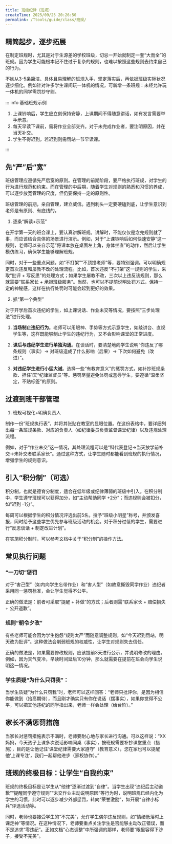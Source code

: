 ```yaml
---
title: 班级纪律（班规） 
createTime: 2025/09/25 20:26:50
permalink: /Ttools/guide/class/班规/
---
```


## 精简起步，逐步拓展

在制定班规时，尤其是对于生源差的学校班级，切忌一开始就制定一套“大而全”的班规。因为学生可能根本记不住过于复杂的规则，也难以按照这些规则去约束自己的行为。

不妨从3-5条简洁、具体且易理解的班规入手，坚定落实后，再依据班级实际状况逐步细化。例如针对许多学生课间玩一体机的情况，可新增一条班规：未经允许玩一体机的同学需罚抄守则。


::: info 基础班规示例

1. 上课铃响后，学生应立刻保持安静，上课期间不得随意讲话，如有发言需要举手示意。
2. 每天早读下课前，需将作业全部交齐。对于未完成作业者，要注明原因，并在当天补交。
3. 学生不得迟到，若迟到则需罚站一节早读课。

:::

## 先“严”后“宽”

班级管理应遵循先严后宽的原则。在管理的前期阶段，要严格执行班规，对学生的行为进行规范和约束。而在管理的中后期，随着学生对规则的熟悉和习惯的养成，可以逐步放宽管理的尺度，但仍要保持一定的原则性。

班级管理的前期，亲自管理，建立威信。遇到刺头一定要硬磕到底，让学生意识到老师是有原则、有底线的。

1. 逐条“解读+示范”

在开学第一天的班会课上，要认真讲解班规。讲解时，不能仅仅是念完规则就了事，而应该结合具体的场景进行演示。例如，对于“上课铃响后如何快速安静”这一规则，老师可以亲自示范“将课本放在桌面左上角，身体坐直”的动作，然后让学生模仿练习，确保学生能够理解班规。

同时，对于一些重点问题，如“不打架”“不顶撞老师”等，要特别强调。可以明确规定首次违反和屡教不改的处理流程。比如，首次违反“不打架”这一规则的学生，采取“批评 + 写反思”的处理方式；如果学生屡教不改，三次以上违反该规则，那么就需要“联系家长 + 承担班级服务”。当然，也可以不提前说明处罚方式，保持一定的神秘感，这样在执行处罚时可能会起到更好的效果。

2. 抓“第一个典型”

对于开学后首次违纪的学生，如上课说话、作业未交等情况，要按照“三步处理法”进行处理。

1. **当场制止违纪行为**。老师可以用眼神、手势等方式示意学生，如敲讲台、直视学生等，这样既能够制止学生的违纪行为，又不会影响课堂的正常进度。

2. **课后与违纪学生进行单独沟通**。在谈话时，要清楚地向学生说明“你违反了哪条规则（事实）→ 对班级造成了什么影响（后果）→ 下次如何避免（改进）”。

3. **对违纪学生进行小惩大诫**。选择一些“有教育意义”的惩罚方式，如补抄班规条款、担任1天“纪律监督员”等。惩罚尽量避免体罚或羞辱学生，要遵循“温柔坚定，不贴标签”的原则。

## 过渡到班干部管理

1. 班规可视化+明确负责人

制作一份“班规执行表”，并将其张贴在教室的显眼位置。在这份表格中，要详细列出每一条班规条款、对应的负责人（如纪律委员负责监督课堂纪律）以及违规处理流程。

例如，对于“作业未交”这一情况，其处理流程可以是“科代表登记→当天放学前补交→未补交者联系家长”。通过这种方式，让学生随时都能看到班规的执行情况，增强学生的规则意识。

## 引入“积分制”（可选）

积分制，也就是德育分制度，适合在低年级或纪律薄弱的班级中引入。在积分制中，学生遵守班规可以获得加分，如“主动帮助同学 +2分”；而违规则会被扣分，如“迟到 -1分”。

每周可以根据学生的积分情况评选出前5名，授予“班级小明星”称号，并颁发喜报，同时给予这些学生优先参与班级活动的机会。对于积分过低的学生，需要进行“反思谈话 + 制定改进计划”。

在实施积分制时，可以参考文档中关于“积分制”的操作方法。

## 常见执行问题

###  “一刀切”惩罚

对于“害己型”（如内向学生忘带作业）和“害人型”（如故意撕毁同学作业）违纪者采用同一惩罚标准，会让学生觉得不公平。

正确的做法是：前者可采取“提醒 + 补做”的方式；后者则需“联系家长 + 赔偿损失 + 公开道歉”。

### 规则“朝令夕改”

有些老师可能会因为学生抱怨“规则太严”而随意调整规则，如“今天迟到罚站，明天改为批评”。这种做法会削弱班规的权威性，让学生对规则失去信任。

正确的做法是，如果需要修改规则，应该提前3天进行公示，并说明修改的理由。例如，因为天气变冷，早读时间延后10分钟，那么就需要在提前在班会向学生说明这一情况。


### 学生质疑“为什么只罚我”：

当学生质疑“为什么只罚我”时，老师可以这样回答：“老师只批评你，是因为相信你能做到（抬高期待），而且刚才确实只有你在说话（摆事实），如果你觉得不公平，可以把其他违纪的同学指出来，老师一样会处理（给台阶）。”

## 家长不满惩罚措施

当家长对惩罚措施表示不满时，老师要耐心地与家长进行沟通。可以这样说：“XX妈妈，今天孩子上课多次说话影响同桌（事实），按班规需要补抄课堂重点（措施），目的是让他记住‘课堂纪律需要大家遵守’（教育意义），您在家也可以提醒他‘上课专注’，我们一起帮他进步（家校协作）。”


## 班规的终极目标：让学生“自我约束”

班规的终极目标是让学生从“他律”逐渐过渡到“自律”。当学生出现“违纪后主动道歉”“提醒同学遵守规则”“未交作业主动说明原因”等行为时，说明班规已经内化为学生的习惯，此时可以逐步减少外部惩罚，转向“荣誉激励”，如开展“自律小标兵”评选活动等。

同时，老师也要接受学生的“不完美”，允许学生偶尔违反规则，如“情绪低落时上课走神”等情况。在这种情况下，老师要重点关注学生是否能够主动改正错误，而不是追求“零违纪”。正如文档“心态调整”中所强调的那样，老师要“眼里容得下沙子，接受不完美”。